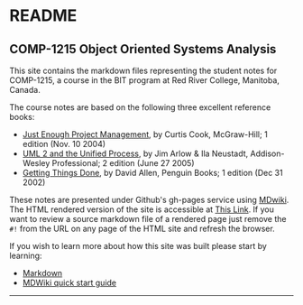 # README

## COMP-1215 Object Oriented Systems Analysis ##

This site contains the markdown files representing the student notes for COMP-1215, a course in the BIT program at Red River College, Manitoba, Canada.

The course notes are based on the following three excellent reference books:

- [Just Enough Project Management][jepm], by Curtis Cook, McGraw-Hill; 1 edition (Nov. 10 2004)
- [UML 2 and the Unified Process][umlup], by Jim Arlow & Ila Neustadt, Addison-Wesley Professional; 2 edition (June 27 2005)
- [Getting Things Done][gtd], by David Allen, Penguin Books; 1 edition (Dec 31 2002)

These notes are presented under Github's gh-pages service using [MDwiki](http://mdwiki.info). The HTML rendered version of the site is accessible at [This Link](http://bitaction.github.io/oosa-wiki). If you want to review a source markdown file of a rendered page just remove the `#!` from the URL on any page of the HTML site and refresh the browser.

If you wish to learn more about how this site was built please start by learning:

- [Markdown](https://help.github.com/articles/github-flavored-markdown)
- [MDWiki quick start guide](http://dynalon.github.io/mdwiki/#!quickstart.md)

---

[umlup]: http://www.amazon.ca/dp/0321321278 "UMLUP"
[jepm]: http://www.amazon.ca/dp/0071445404 "JEPM"
[gtd]: http://www.amazon.ca/dp/0142000280 "GTD"
